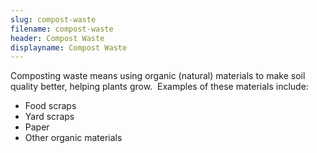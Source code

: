 ```yaml
---
slug: compost-waste
filename: compost-waste
header: Compost Waste
displayname: Compost Waste
---
```


Composting waste means using organic (natural) materials to make soil quality better, helping plants grow. 
Examples of these materials include:

- Food scraps
- Yard scraps
- Paper
- Other organic materials

